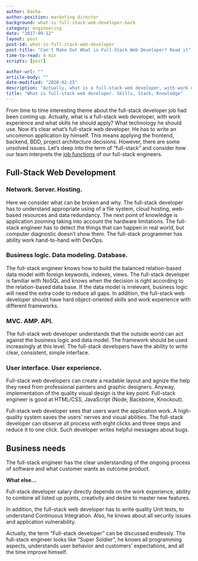 ```yaml
---
author: Dasha
author-position: marketing director
background: what-is-full-stack-web-developer-back
category: engineering
date: "2017-09-12"
layout: post
post-id: what-is-full-stack-web-developer
post-title: "Can't Make Out What is Full-Stack Web Developer? Read it"
time-to-read: 4 min
scripts: [post]

author-url: ""
article-body: ""
date-modified: "2020-02-25"
description: "Actually, what is a full-stack web developer, with work experience and what skills he should apply?"
title: "What is full-stack web developer. Skills, Stack, Knowledge"
---
```


From time to time interesting theme about the full-stack developer job had been coming up. Actually, what is a full-stack web developer, with work experience and what skills he should apply? What technology he should use. Now it’s clear what’s full-stack web developer. He has to write an uncommon application by himself. This means applying the frontend, backend, BDD, project architecture decisions. However, there are some unsolved issues. Let’s deep into the term of “full-stack” and consider how our team interprets the [job functions](https://active-bridge.com/services) of our full-stack engineers. 

## Full-Stack Web Development

### Network. Server. Hosting.

Here we consider what can be broken and why. The full-stack developer has to understand appropriate using of a file system, cloud hosting, web-based resources and data redundancy. The next point of knowledge is application zooming taking into account the hardware limitations. The full-stack engineer has to detect the things that can happen in real world, but computer diagnostic doesn’t show them. The full-stack programmer has ability work hand-to-hand with DevOps.

### Business logic. Data modeling. Database.

The full-stack engineer knows how to build the balanced relation-based data model with foreign keywords, indexes, views. The full-stack developer is familiar with NoSQL and knows when the decision is right according to the relation-based data base. If the data model is irrelevant, business logic will need the extra code to reduce all gaps. In addition, the full-stack web developer should have hard object-oriented skills and work experience with different frameworks.  

### MVC. AMP. API.

The full-stack web developer understands that the outside world can act against the business logic and data model. The framework should be used increasingly at this level. The full-stack developers have the ability to write clear, consistent, simple interface.   

### User interface. User experience.

Full-stack web developers can create a readable layout and agnize the help they need from professional painters and graphic designers. Anyway, implementation of the quality visual design is the key point. Full-stack engineer is good at HTML/CSS, JavaScript (Node, Backbone, Knockout).

Full-stack web developer sees that users want the application work. A high-quality system saves the users’ nerves and visual abilities. The full-stack developer can observe all process with eight clicks and three steps and reduce it to one click. Such developer writes helpful messages about bugs.

## Business needs

The full-stack engineer has the clear understanding of the ongoing process of software and what customer wants as outcome product.

**What else…**

Full-stack developer salary directly depends on the work experience, ability to combine all listed up points, creativity and desire to master new features.

In addition, the full-stack web developer has to write quality Unit tests, to understand Continuous Integration. Also, he knows about all security issues and application vulnerability. 

Actually, the term “Full-stack developer” can be discussed endlessly. The full-stack engineer looks like “Super Soldier”,  he knows all programming aspects, understands user behavior and customers’ expectations, and all the time improve himself.   
